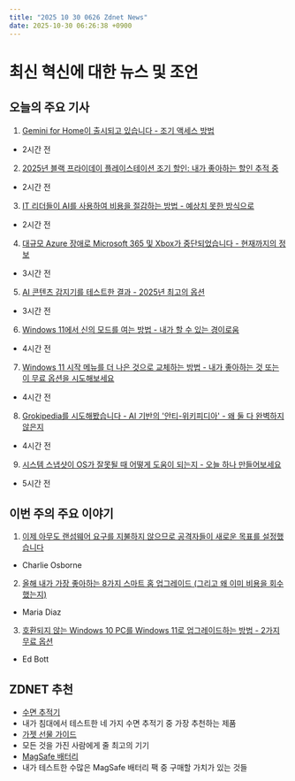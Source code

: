 ```yaml
---
title: "2025 10 30 0626 Zdnet News"
date: 2025-10-30 06:26:38 +0900
---
```


# 최신 혁신에 대한 뉴스 및 조언
## 오늘의 주요 기사 

1. [Gemini for Home이 출시되고 있습니다 - 조기 액세스 방법](https://www.zdnet.com/home-and-office/smart-home/gemini-for-home-is-rolling-out-heres-how-to-get-early-access/)  
- 2시간 전 

2. [2025년 블랙 프라이데이 플레이스테이션 조기 할인: 내가 좋아하는 할인 추적 중](https://www.zdnet.com/home-and-office/home-entertainment/best-early-black-friday-playstation-deals-2025/)  
- 2시간 전 

3. [IT 리더들이 AI를 사용하여 비용을 절감하는 방법 - 예상치 못한 방식으로](https://www.zdnet.com/article/more-it-leaders-are-using-ai-to-cut-costs-but-not-in-the-ways-youd-expect-gartner-finds/)  
- 2시간 전 

4. [대규모 Azure 장애로 Microsoft 365 및 Xbox가 중단되었습니다 - 현재까지의 정보](https://www.zdnet.com/article/massive-azure-outage-knocks-out-microsoft-365-and-xbox-what-we-know-so-far/)  
- 3시간 전 

5. [AI 콘텐츠 감지기를 테스트한 결과 - 2025년 최고의 옵션](https://www.zdnet.com/article/ive-been-testing-ai-content-detectors-for-years-these-are-your-best-options-in-2025/)  
- 3시간 전 

6. [Windows 11에서 신의 모드를 여는 방법 - 내가 할 수 있는 경이로움](https://www.zdnet.com/article/how-i-unlocked-god-mode-in-windows-11-and-the-wonders-i-can-do-with-it/)  
- 4시간 전 

7. [Windows 11 시작 메뉴를 더 나은 것으로 교체하는 방법 - 내가 좋아하는 것 또는 이 무료 옵션을 시도해보세요](https://www.zdnet.com/article/how-to-replace-your-windows-11-start-menu-with-something-better-try-my-favorite-or-this-free-option/)  
- 4시간 전 

8. [Grokipedia를 시도해봤습니다 - AI 기반의 '안티-위키피디아' - 왜 둘 다 완벽하지 않은지](https://www.zdnet.com/article/i-tried-grokipedia-the-ai-powered-anti-wikipedia-heres-why-neither-is-foolproof/)  
- 4시간 전 

9. [시스템 스냅샷이 OS가 잘못될 때 어떻게 도움이 되는지 - 오늘 하나 만들어보세요](https://www.zdnet.com/article/how-a-system-snapshot-can-save-you-when-your-os-goes-awry-create-one-today/)  
- 5시간 전 

## 이번 주의 주요 이야기 

1. [이제 아무도 랜섬웨어 요구를 지불하지 않으므로 공격자들이 새로운 목표를 설정했습니다](https://www.zdnet.com/article/no-one-pays-ransomware-demands-anymore-so-attackers-have-a-new-goal/)  
- Charlie Osborne 

2. [올해 내가 가장 좋아하는 8가지 스마트 홈 업그레이드 (그리고 왜 이미 비용을 회수했는지)](https://www.zdnet.com/article/my-favorite-8-smart-home-upgrades-of-the-year-and-why-theyve-already-paid-for-themselves/)  
- Maria Diaz 

3. [호환되지 않는 Windows 10 PC를 Windows 11로 업그레이드하는 방법 - 2가지 무료 옵션](https://www.zdnet.com/article/how-to-upgrade-your-incompatible-windows-10-pc-to-windows-11-2-free-options/)  
- Ed Bott 

## ZDNET 추천 
- [수면 추적기](https://www.zdnet.com/article/best-sleep-tracker/)  
- 내가 침대에서 테스트한 네 가지 수면 추적기 중 가장 추천하는 제품 
- [가젯 선물 가이드](https://www.zdnet.com/article/gadget-gift-guide/)  
- 모든 것을 가진 사람에게 줄 최고의 기기 
- [MagSafe 배터리](https://www.zdnet.com/article/best-magsafe-battery/)  
- 내가 테스트한 수많은 MagSafe 배터리 팩 중 구매할 가치가 있는 것들